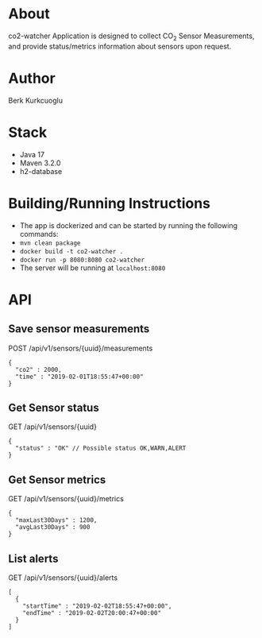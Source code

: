 # About

co2-watcher Application is designed to collect CO<sub>2</sub> Sensor Measurements,
and provide status/metrics information about sensors upon request.

# Author

Berk Kurkcuoglu

# Stack

* Java 17
* Maven 3.2.0
* h2-database

# Building/Running Instructions

* The app is dockerized and can be started by running the following commands:
* ```mvn clean package```
* ```docker build -t co2-watcher . ```
* ```docker run -p 8080:8080 co2-watcher```
* The server will be running at ```localhost:8080```

# API

## Save sensor measurements

POST /api/v1/sensors/{uuid}/measurements

```
{
  "co2" : 2000,
  "time" : "2019-02-01T18:55:47+00:00"
}
```

## Get Sensor status

GET /api/v1/sensors/{uuid}

```
{
  "status" : "OK" // Possible status OK,WARN,ALERT
}
```

## Get Sensor metrics

GET /api/v1/sensors/{uuid}/metrics

```
{
  "maxLast30Days" : 1200,
  "avgLast30Days" : 900
}
```

## List alerts

GET /api/v1/sensors/{uuid}/alerts

```
[
  {
    "startTime" : "2019-02-02T18:55:47+00:00",
    "endTime" : "2019-02-02T20:00:47+00:00"
  }
]
```